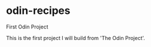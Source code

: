 # odin-recipes
First Odin Project 

This is the first project I will build from 'The Odin Project'. 